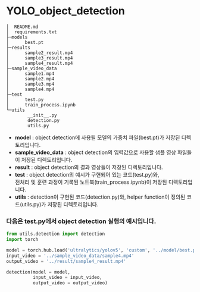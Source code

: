 # YOLO_object_detection

```
│  README.md
│  requirements.txt
├─models
│      best.pt
├─results
│      sample2_result.mp4
│      sample3_result.mp4
│      sample4_result.mp4
├─sample_video_data
│      sample1.mp4
│      sample2.mp4
│      sample3.mp4
│      sample4.mp4
├─test
│      test.py
│      train_process.ipynb
└─utils
        __init__.py
        detection.py
        utils.py
```

- **model** : object detection에 사용될 모델의 가중치 파일(best.pt)가 저장된 디렉토리입니다.  
- **sample_video_data** : object detection의 입력값으로 사용할 샘플 영상 파일들이 저장된 디렉토리입니다.  
- **result** : object detection의 결과 영상들이 저장된 디렉토리입니다.  
- **test** : object detection의 예시가 구현되어 있는 코드(test.py)와,  
전처리 및 훈련 과정이 기록된 노트북(train_process.ipynb)이 저장된 디렉토리입니다.  
- **utils** : detection이 구현된 코드(detection.py)와, helper function이 정의된 코드(utils.py)가 저장된 디렉토리입니다.
  
  
  
### 다음은 test.py에서 object detection 실행의 예시입니다.
```python
from utils.detection import detection
import torch

model = torch.hub.load('ultralytics/yolov5', 'custom', '../model/best.pt')
input_video = '../sample_video_data/sample4.mp4'
output_video = '../result/sample4_result.mp4'

detection(model = model,
          input_video = input_video,
          output_video = output_video)
```
